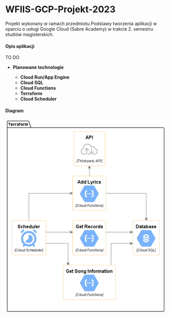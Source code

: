 # WFIIS-GCP-Projekt-2023
Projekt wykonany w ramach przedmiotu Podstawy tworzenia aplikacji w oparciu o usługi Google Cloud (Sabre Academy) w trakcie 2. semestru studiów magisterskich. 

#### Opis aplikacji
TO DO

- **Planowane technologie**

    - 	**Cloud Run/App Engine** 
    - 	**Cloud SQL**
    - 	**Cloud Functions**
    - 	**Terraform**
    - 	**Cloud Scheduler**

#### Diagram
<img src="https://raw.githubusercontent.com/mirek0707/WFIIS-GCP-Projekt-2023/main/diagram/gcp.png">

